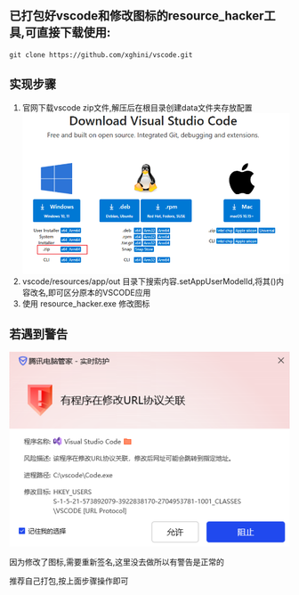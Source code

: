 ## 已打包好vscode和修改图标的resource_hacker工具,可直接下载使用:

```
git clone https://github.com/xghini/vscode.git
```

## 实现步骤
1. 官网下载vscode zip文件,解压后在根目录创建data文件夹存放配置
![alt text](image-1.png)
2. vscode/resources/app/out 目录下搜索内容.setAppUserModelId,将其()内容改名,即可区分原本的VSCODE应用
3. 使用 resource_hacker.exe 修改图标

## 若遇到警告
![alt text](image.png)  

因为修改了图标,需要重新签名,这里没去做所以有警告是正常的 
 
推荐自己打包,按上面步骤操作即可   
